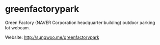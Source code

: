 greenfactorypark
====

Green Factory (NAVER Corporation headquarter building) outdoor parking lot webcam.

Website: http://sungwoo.me/greenfactorypark
